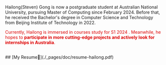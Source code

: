 [//]: # (Friday Theme is a theme for Jekyll using Bootstrap 4.4 designed to build a great personal web site with a portfolio, blog and project documentation. It is compatible with GitHub Pages. It supports all the Bootstrap components, it has blogs with tags, it has syntax highlighting and it has SVG icons. It is customisable with SCSS by simply changing the default boostrap variables.)

[//]: # ()
[//]: # (It is maintained by Simon Freytag on [GitHub]&#40;https://github.com/sfreytag/friday-theme&#41; and it was built originally for [Simon's own portfolio]&#40;http://www.freytag.org.uk&#41;.)

Hailong(Steven) Gong is now a postgraduate student at Australian National University, pursuing Master of Computing since February 2024.
Before that, he received the Bachelor's degree in Computer Science and Technology from Beijing Institute of Technology in 2022.

<font color="#dd0000">Currently, Hailong is immersed in courses study for S1 2024 . Meanwhile, he hopes to **participate in more cutting-edge projects and actively look for internships in Australia**.</font>

<br />
## [My Resume🔗](./_pages/doc/resume-hailong.pdf)
